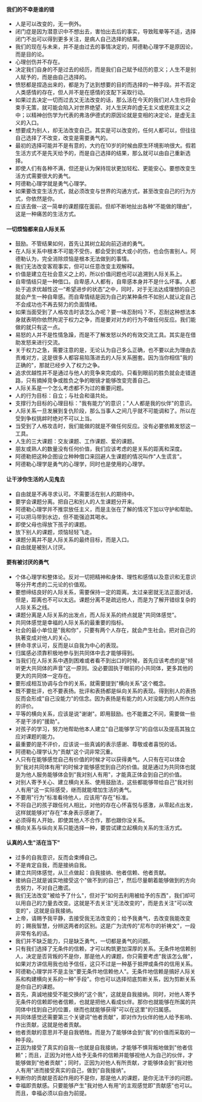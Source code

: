 #### 我们的不幸是谁的错

- 人是可以改变的，无一例外。
- 闭门症是因为潜意识中不想出去，害怕出去后的事实，导致眩晕等不适，选择闭门不出可以得到更多关注，是病人自己选择的结果。
- 我们的现在与未来，并不是由过去的事情决定的，阿德勒心理学不是原因论，而是目的论。
- 心理创伤并不存在。
- 决定我们自身的不是过去的经历，而是我们自己赋予经历的意义；人生不是别人赋予的，而是由自己选择的。
- 愤怒都是捏造出来的，都是为了达到想要的目的而选择的一种手段。并不否定人类感情的存在，但人并不是在感情的支配下采取行动。
- 如果过去决定一切而过去又无法改变的话，那么活在今天的我们对人生也将会束手无策，就可能会陷入对世界绝望、对人生厌弃的虚无主义或悲观主义之中；以精神创伤学为代表的弗洛伊德式的原因论就是变相的决定论，是虚无主义的入口。
- 想要成为别人，却无法改变自己。其实是可以改变的，任何人都可以，但往往自己选择了不改变，改变是需要勇气的。
- 最初的选择可能并不是有意的，大约在10岁的时候由原生环境影响很大。假若生活方式不是先天给予的，而是自己选择的结果，那么就可以由自己重新选择。
- 即使人们有各种不满，但还是认为保持现状更加轻松、更能安心。要想改变生活方式需要很大的勇气。
- 阿德勒心理学就是勇气心理学。
- 如果要改变生活方式，就必须改变与世界的沟通方式，甚至改变自己的行为方式，你依然是你。
- 应该去做--这一简单的课题摆在面前。但却不断地扯出各种“不能做的理由”，这是一种痛苦的生活方式。

#### 一切烦恼都来自人际关系

- 鼓励。不管结果如何，首先让其树立起向前迈进的勇气。
- 在人际关系中根本不可能不受伤，都会受到或大或小的伤，也会伤害别人。阿德勒认为，完全消除烦恼是根本无法做到的事情。
- 我们无法改变客观事实，但可以任意改变主观解释。
- 价值是建立在社会意义之上的，所以价值问题也可以追溯到人际关系上。
- 自卑情结只是一种借口。自卑感人人都有，自卑感本身并不是什么坏事。人都处于追求优越性这一“希望进步的状态”之中，同时，对于无法达成理想的自己就会产生一种自卑感。而自卑情结是因为自己的某种条件不如别人就认定自己不会成功也不再去努力的负面情绪。
- 如果当面受到了人格攻击时该怎么办呢？要一味忍耐吗？不，忍耐这种想法本身就表明你依然拘泥于权力之争，而是要对对方的行为不做任何反应。我们能做的就只有这一点。
- 易怒的人并不是性情急躁，而是不了解发怒以外的有效交流工具。其实是在借助发怒来进行交流。
- 关于权力之急，需要注意的是，无论认为自己多么正确，也不要以此为理由去责难对方，这是很多人都容易陷落进去的人际关系圈套。因为当你相信"我的正确的"，那就已经步入了权力之争。
- 追求优越性并不是通过与他人的竞争来完成的。只看到眼前的胜负就会走错道路，只有摘掉竞争或胜负之争的眼镜才能够改变完善自己。
- 人际关系是一个怎么考虑都不为过的重要问题。
- 人的行为目标：自立；与社会和谐共处。
- 支撑行为目标的心理目标："我有能力"的意识；"人人都是我的伙伴"的意识。
- 人际关系一旦发展到复仇阶段，那么当事人之间几乎就不可能调和了。所以在受到争权挑衅时绝对不可以上当。
- 当受到了人格攻击时，我们能做的就是不做任何反应。没有必要依赖发怒这一工具。
- 人生的三大课题：交友课题、工作课题、爱的课题。
- 朋友或熟人的数量没有任何价值，我们应该考虑的是关系的距离和深度。
- 阿德勒把这种企图设立种种借口来回避人生课题的情况叫作"人生谎言"。
- 阿德勒心理学是勇气的心理学，同时也是使用的心理学。

#### 让干涉你生活的人见鬼去

- 自由就是不再寻求认可。不需要活在别人的期待中。
- 要学会课题分离。把自己和别人的人生课题分开来。
- 阿德勒心理学并不推崇放任主义，而是主张在了解的情况下加以守护和帮助。
- 可以把马带到水边，但不能强迫其喝水。
- 即使父母也得放下孩子的课题。
- 放下别人的课题，烦恼轻轻飞走。
- 课题分离并不是人际关系的最终目标，而是入口。
- 自由就是被别人讨厌。

#### 要有被讨厌的勇气

- 个体心理学和整体论。反对一切把精神和身体、理性和感情以及意识和无意识等分开考虑的二元论的价值观。
- 要想缔结良好的人际关系，需要保持一定的距离。太过亲密就无法正面对话，但是，距离也不可以太远。课题分离不是疏远他人，而是为了解开错综复杂的人际关系之线。
- 课题分离是人际关系的出发点，而人际关系的终点就是"共同体感觉"。
- 共同体感觉是幸福的人际关系的最重要的指标。
- 社会的最小单位是"我和你"，只要有两个人存在，就会产生社会。把对自己的执著变成对他人的关心。
- 拼命寻求认可，反而是以自我为中心的表现。
- 归属感必须靠积极地参与到共同体中去才能够得到。
- 当我们在人际关系中遇到困难或者看不到出口的时候，首先应该考虑的是"倾听更大共同体的声音"这一原则。没必要固执于眼前的小共同体，更多其他的更大的共同体一定存在。
- 要形成相互协调与合作的关系，就需要提到"横向关系"这个概念。
- 既不要批评，也不要表扬。批评和表扬都是纵向关系的表现。得到别人的表扬反而会形成"自己没能力"的信念。因为表扬是有能力的人对没能力的人所作出的评价。
- 平等的横向关系，应该是说"谢谢"。即用鼓励。也不能置之不问，需要做一些不是干涉的"援助"。
- 对孩子的学习，努力地帮助他本人建立"自己能够学习"的自信以及提高其独立应对课题的能力。
- 最重要的是不评价，应该说一些真诚的表示感谢、尊敬或者喜悦的话。
- 阿德勒心理学认为"贡献"这个词非常沉重。
- 人只有在能够感觉自己有价值的时候才可以获得勇气。人只有在可以体会到"我对共同体有用"的时候才能够感觉到自己的价值。就是通过为共同体也就是为他人服务能够体会到"我对别人有用"，才能真正体会到自己的价值。
- 对别人寄予关心、建立横向关系、使用鼓励法，这些都能够带给自己"我对别人有用"这一实际感受，继而就能增加生活的勇气。
- 不要用"行为"标准看待他人，应该用"存在"标准。
- 不将自己的孩子跟任何人相比，对他的存在心怀喜悦与感激，从零起点出发，这样就能够对"存在"本身表示感谢了。
- 必须得有人开始，即使其他人不合作，那也跟你没关系。
- 横向关系与纵向关系只能选择一种，要尝试建立起横向关系的生活方式。

#### 认真的人生"活在当下"

- 过多的自我意识，反而会束缚自己。
- 不是肯定自我，而是接纳自我。
- 建立共同体感觉，从三点做起：自我接纳、他者信赖、他者贡献。
- 接纳自己就是诚实地接受这个"做不到的自己"，然后尽量朝着能够做到的方向去努力，不对自己撒谎。
- 我们无法改变"被给予了什么"，但对于"如何去利用被给予的东西"，我们却可以用自己的力量去改变。这就是不去关注"无法改变的"，而是去关注"可以改变的"，这就是自我接纳。
- 上帝，请赐予我平静，去接受我无法改变的；给予我勇气，去改变我能改变的；赐我智慧，分辨这两者的区别。这是广为流传的"尼布尔的祈祷文"，一段非常有名的话。
- 我们并不缺乏能力，只是缺乏勇气，一切都是勇气的问题。
- 只有我们选择了无条件的信赖，才可以构筑更加深厚的关系。无条件地信赖别人，决定是否背叛的不是你，那是他人的课题，你只需要考虑"我该怎么做"，如果对方讲信用我也给予信任，这只不过是一种基于抵押或条件的信用关系。
- 阿德勒心理学并不是主张"要无条件地信赖他人"。无条件地信赖是搞好人际关系和构建横向关系的一种"手段"。你也可以选择彻底剪断关系，因为剪断关系是你自己的课题。
- 首先，真诚地接受不能交换的"这个我"，这就是自我接纳。同时，对他人寄予无条件的信赖即他者信赖，也就是把他人看成伙伴。那你也就能够在所属的共同体中找到自己的位置，继而也就能够获得"可以在这里"的归属感。
- 共同体感觉还需要第三个关键词"他者贡献"，即对作为伙伴的他人给予影响、作出贡献，这就是他者贡献。
- 他者贡献的意思并不是自我牺牲。而是为了能够体会到"我"的价值而采取的一种手段。
- 正因为接受了真实的自我--也就是自我接纳，才能够不惧背叛地做到"他者信赖"；而且，正因为对他人给予无条件的信赖并能够视他人为自己的伙伴，才能够做到"他者贡献"；同时，正因为对他人有所贡献，才能够体会到"我对他人有用"进而接受真实的自己，做到"自我接纳"。
- 判断你的贡献是否起作用的不是你，那是他人的课题，是你无法干涉的问题。
- 幸福即贡献感。只要能够产生"我对他人有用"的主观感觉即"贡献感"也可以。而且，幸福必须以自由为前提。